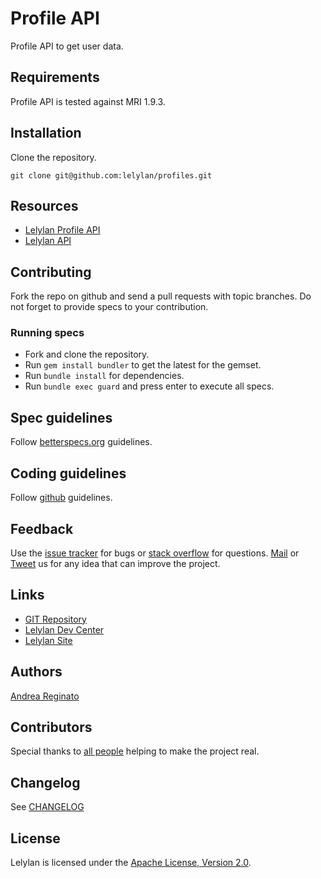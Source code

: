 # Profile API

Profile API to get user data.


## Requirements

Profile API is tested against MRI 1.9.3.


## Installation

Clone the repository.

    git clone git@github.com:lelylan/profiles.git


## Resources

* [Lelylan Profile API](http://dev.lelylan.com/developers#core-concepts-get-me)
* [Lelylan API](http://dev.lelylan.com)


## Contributing

Fork the repo on github and send a pull requests with topic branches. Do not forget to
provide specs to your contribution.


### Running specs

* Fork and clone the repository.
* Run `gem install bundler` to get the latest for the gemset.
* Run `bundle install` for dependencies.
* Run `bundle exec guard` and press enter to execute all specs.


## Spec guidelines

Follow [betterspecs.org](http://betterspecs.org) guidelines.


## Coding guidelines

Follow [github](https://github.com/styleguide/) guidelines.


## Feedback

Use the [issue tracker](http://github.com/lelylan/profiles/issues) for bugs or [stack overflow](http://stackoverflow.com/questions/tagged/lelylan) for questions.
[Mail](mailto:dev@lelylan.com) or [Tweet](http://twitter.com/lelylan) us for any idea that can improve the project.


## Links

* [GIT Repository](http://github.com/lelylan/profiles)
* [Lelylan Dev Center](http://dev.lelylan.com)
* [Lelylan Site](http://lelylan.com)


## Authors

[Andrea Reginato](https://www.linkedin.com/in/andreareginato)


## Contributors

Special thanks to [all people](https://github.com/lelylan/profiles/graphs/contributors) helping to make the project real.


## Changelog

See [CHANGELOG](https://github.com/lelylan/profiles/blob/master/CHANGELOG.md)


## License

Lelylan is licensed under the [Apache License, Version 2.0](http://www.apache.org/licenses/LICENSE-2.0).
